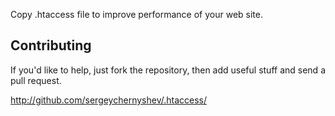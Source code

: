Copy .htaccess file to improve performance of your web site.

Contributing
------------

If you'd like to help, just fork the repository, then add useful stuff and send a pull request.

http://github.com/sergeychernyshev/.htaccess/
